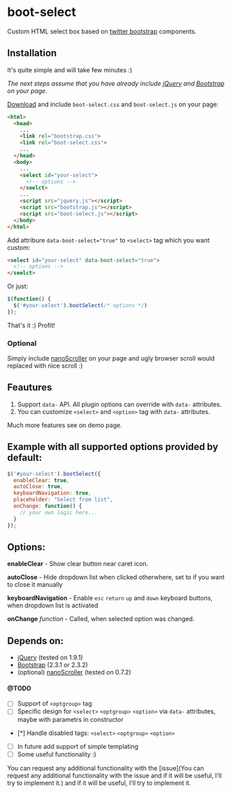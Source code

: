 boot-select
===========

Custom HTML select box based on [twitter bootstrap](https://github.com/twitter/bootstrap) components.

Installation
-----------
It's quite simple and will take few minutes :)

*The next steps assume that you have already include [jQuery](http://jquery.com) and [Bootstrap](https://github.com/twitter/bootstrap) on your page.*

[Download](https://github.com/mitris/boot-select/archive/master.zip) and include `boot-select.css` and `boot-select.js` on your page:
```html
<html>
  <head>
    ...
    <link rel="bootstrap.css">
    <link rel="boot-select.css">
    ...
  </head>
  <body>
    ...
    <select id="your-select">
      <!-- options -->
    </seelct>
    ...
    <script src="jquery.js"></script>
    <script src="bootstrap.js"></script>
    <script src="boot-select.js"></script>
  </body>
</html>
```

Add attribure `data-boot-select="true"` to `<select>` tag which you want custom:
```html
<select id="your-select" data-boot-select="true">
  <!-- options -->
</seelct>
```
Or just:
```javascript
$(function() {
  $('#your-select').bootSelect(/* options */)
});
```
That's it :) Profit!

### Optional
Simply include [nanoScroller](http://jamesflorentino.github.io/nanoScrollerJS/) on your page and ugly browser scroll would replaced with nice scroll :)

Feautures
-----------
1. Support `data-` API. All plugin options can override with `data-` attributes.
2. You can customize `<select>` and `<option>` tag with `data-` attributes.

Much more features see on demo page.

Example with all supported options provided by default:
-----------
```javascript
$('#your-select').bootSelect({
  enableClear: true,
  autoClose: true,
  keyboardNavigation: true,
  placeholder: "Select from list",
  onChange: function() {
    // your own logic here...
  }
});
```
Options:
-----------
**enableClear** - Show clear button near caret icon.

**autoClose** - Hide dropdown list when clicked otherwhere, set to <false> if you want to close it manually

**keyboardNavigation** - Enable `esc` `return` `up` and `down` keyboard buttons, when dropdown list is activated

**onChange** *function* - Called, when selected option was changed.

Depends on:
-----------
- [jQuery](http://jquery.com) (tested on 1.9.1)
- [Bootstrap](https://github.com/twitter/bootstrap) (2.3.1 or 2.3.2)
- (optional) [nanoScroller](http://jamesflorentino.github.io/nanoScrollerJS/) (tested on 0.7.2)


#### @TODO
- [ ] Support of `<optgroup>` tag
- [ ] Specific design for `<select>` `<optgroup>` `<option>`  via `data-` attributes, maybe with parametrs in constructor
- [*] Handle disabled tags: `<select>` `<optgroup>` `<option>`
- [ ] In future add support of simple templating
- [ ] Some useful functionality :)

You can request any additional functionality with the [issue](You can request any additional functionality with the issue and if it will be useful, I'll try to implement it.) and if it will be useful, I'll try to implement it.
